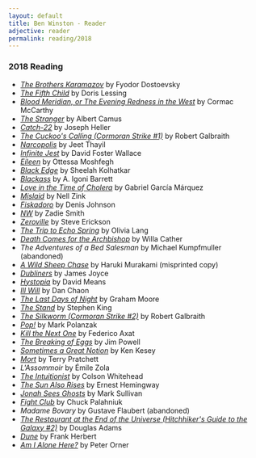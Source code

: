 ```yaml
---
layout: default
title: Ben Winston - Reader
adjective: reader
permalink: reading/2018
---
```


### 2018 Reading

+ [*The Brothers Karamazov*](https://www.indiebound.org/book/9780679729259) by Fyodor Dostoevsky
+ [*The Fifth Child*](https://www.indiebound.org/book/9780679721826) by Doris Lessing
+ [*Blood Meridian, or The Evening Redness in the West*](https://www.indiebound.org/book/9780679728757) by Cormac McCarthy
+ [*The Stranger*](https://www.indiebound.org/book/9780679720201) by Albert Camus
+ [*Catch-22*](https://www.indiebound.org/book/9780684833392) by Joseph Heller
+ [*The Cuckoo's Calling (Cormoran Strike #1)*](https://www.indiebound.org/book/9780316206853) by Robert Galbraith
+ [*Narcopolis*](https://www.indiebound.org/book/9781594203305) by Jeet Thayil
+ [*Infinite Jest*](https://www.indiebound.org/book/9780316066525) by David Foster Wallace
+ [*Eileen*](https://www.indiebound.org/book/9780143128755) by Ottessa Moshfegh
+ [*Black Edge*](https://www.indiebound.org/book/9780812995800) by Sheelah Kolhatkar
+ [*Blackass*](https://www.indiebound.org/book/9781555977337) by A. Igoni Barrett
+ [*Love in the Time of Cholera*](https://www.indiebound.org/book/9780307389732) by Gabriel García Márquez
+ [*Mislaid*](https://www.indiebound.org/book/9780062364784) by Nell Zink
+ [*Fiskadoro*](https://www.indiebound.org/book/9780060976095) by Denis Johnson
+ [*NW*](https://www.indiebound.org/book/9780143123934) by Zadie Smith
+ [*Zeroville*](https://www.indiebound.org/book/9781933372396) by Steve Erickson
+ [*The Trip to Echo Spring*](https://www.indiebound.org/book/9781250063731) by Olivia Lang
+ [*Death Comes for the Archbishop*](https://www.indiebound.org/book/9780679728894) by Willa Cather
+ *The Adventures of a Bed Salesman* by Michael Kumpfmuller (abandoned)
+ [*A Wild Sheep Chase*](https://www.indiebound.org/book/9780375718946) by Haruki Murakami (misprinted copy)
+ [*Dubliners*](https://www.indiebound.org/book/9780140186475) by James Joyce
+ [*Hystopia*](https://www.indiebound.org/book/9781250118387) by David Means
+ [*Ill Will*](https://www.indiebound.org/book/9780345476050) by Dan Chaon
+ [*The Last Days of Night*](https://www.indiebound.org/book/9780812988925) by Graham Moore
+ [*The Stand*](https://www.indiebound.org/book/9780451169532) by Stephen King
+ [*The Silkworm (Cormoran Strike #2)*](https://www.indiebound.org/book/9780316206877) by Robert Galbraith
+ [*Pop!*](https://www.indiebound.org/book/9780990516927) by Mark Polanzak
+ [*Kill the Next One*](https://www.indiebound.org/book/9780316354219) by Federico Axat
+ [*The Breaking of Eggs*](https://www.indiebound.org/book/9780143117261) by Jim Powell
+ [*Sometimes a Great Notion*](https://www.indiebound.org/book/9780140045291) by Ken Kesey
+ [*Mort*](https://www.indiebound.org/book/9780062225719) by Terry Pratchett
+ *L'Assommoir* by Émile Zola
+ [*The Intuitionist*](https://www.indiebound.org/book/9780385493000) by Colson Whitehead
+ [*The Sun Also Rises*](https://www.indiebound.org/book/9780743297332) by Ernest Hemingway
+ [*Jonah Sees Ghosts*](https://www.indiebound.org/book/9781888451047) by Mark Sullivan
+ [*Fight Club*](https://www.indiebound.org/book/9780393327342) by Chuck Palahniuk
+ *Madame Bovary* by Gustave Flaubert (abandoned)
+ [*The Restaurant at the End of the Universe (Hitchhiker's Guide to the Galaxy #2)*](https://www.indiebound.org/book/9780345418920) by Douglas Adams
+ [*Dune*](https://www.indiebound.org/book/9780441172719) by Frank Herbert
+ [*Am I Alone Here?*](https://www.indiebound.org/book/9781936787258) by Peter Orner
